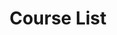 ---
templateKey: course-list-page
title: Course List
description: Every landing page needs a small description after the big bold title, that's why we added this text here. Add here all the information that can make you or your product create the first impression.
---